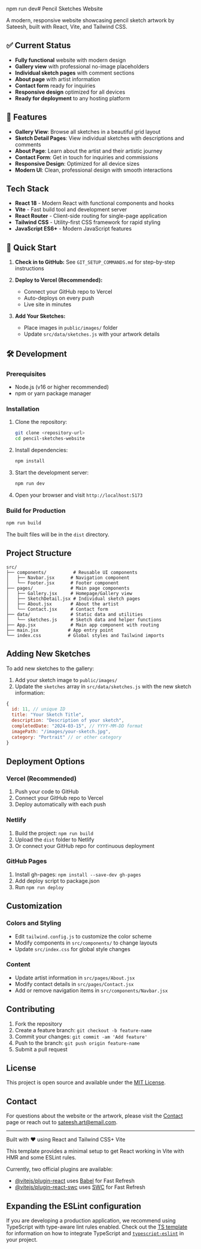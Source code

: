 npm run dev# Pencil Sketches Website

A modern, responsive website showcasing pencil sketch artwork by Sateesh, built with React, Vite, and Tailwind CSS.

## ✅ Current Status
- **Fully functional** website with modern design
- **Gallery view** with professional no-image placeholders
- **Individual sketch pages** with comment sections
- **About page** with artist information
- **Contact form** ready for inquiries
- **Responsive design** optimized for all devices
- **Ready for deployment** to any hosting platform

## 🎨 Features

- **Gallery View**: Browse all sketches in a beautiful grid layout
- **Sketch Detail Pages**: View individual sketches with descriptions and comments
- **About Page**: Learn about the artist and their artistic journey
- **Contact Form**: Get in touch for inquiries and commissions
- **Responsive Design**: Optimized for all device sizes
- **Modern UI**: Clean, professional design with smooth interactions

## Tech Stack

- **React 18** - Modern React with functional components and hooks
- **Vite** - Fast build tool and development server
- **React Router** - Client-side routing for single-page application
- **Tailwind CSS** - Utility-first CSS framework for rapid styling
- **JavaScript ES6+** - Modern JavaScript features

## 🚀 Quick Start

1. **Check in to GitHub:**
   See `GIT_SETUP_COMMANDS.md` for step-by-step instructions

2. **Deploy to Vercel (Recommended):**
   - Connect your GitHub repo to Vercel
   - Auto-deploys on every push
   - Live site in minutes

3. **Add Your Sketches:**
   - Place images in `public/images/` folder
   - Update `src/data/sketches.js` with your artwork details

## 🛠️ Development

### Prerequisites

- Node.js (v16 or higher recommended)
- npm or yarn package manager

### Installation

1. Clone the repository:
   ```bash
   git clone <repository-url>
   cd pencil-sketches-website
   ```

2. Install dependencies:
   ```bash
   npm install
   ```

3. Start the development server:
   ```bash
   npm run dev
   ```

4. Open your browser and visit `http://localhost:5173`

### Build for Production

```bash
npm run build
```

The built files will be in the `dist` directory.

## Project Structure

```
src/
├── components/          # Reusable UI components
│   ├── Navbar.jsx      # Navigation component
│   └── Footer.jsx      # Footer component
├── pages/              # Main page components
│   ├── Gallery.jsx     # Homepage/Gallery view
│   ├── SketchDetail.jsx # Individual sketch pages
│   ├── About.jsx       # About the artist
│   └── Contact.jsx     # Contact form
├── data/               # Static data and utilities
│   └── sketches.js     # Sketch data and helper functions
├── App.jsx             # Main app component with routing
├── main.jsx           # App entry point
└── index.css          # Global styles and Tailwind imports
```

## Adding New Sketches

To add new sketches to the gallery:

1. Add your sketch image to `public/images/`
2. Update the `sketches` array in `src/data/sketches.js` with the new sketch information:

```javascript
{
  id: 11, // unique ID
  title: "Your Sketch Title",
  description: "Description of your sketch",
  completedDate: "2024-03-15", // YYYY-MM-DD format
  imagePath: "/images/your-sketch.jpg",
  category: "Portrait" // or other category
}
```

## Deployment Options

### Vercel (Recommended)
1. Push your code to GitHub
2. Connect your GitHub repo to Vercel
3. Deploy automatically with each push

### Netlify
1. Build the project: `npm run build`
2. Upload the `dist` folder to Netlify
3. Or connect your GitHub repo for continuous deployment

### GitHub Pages
1. Install gh-pages: `npm install --save-dev gh-pages`
2. Add deploy script to package.json
3. Run `npm run deploy`

## Customization

### Colors and Styling
- Edit `tailwind.config.js` to customize the color scheme
- Modify components in `src/components/` to change layouts
- Update `src/index.css` for global style changes

### Content
- Update artist information in `src/pages/About.jsx`
- Modify contact details in `src/pages/Contact.jsx`
- Add or remove navigation items in `src/components/Navbar.jsx`

## Contributing

1. Fork the repository
2. Create a feature branch: `git checkout -b feature-name`
3. Commit your changes: `git commit -am 'Add feature'`
4. Push to the branch: `git push origin feature-name`
5. Submit a pull request

## License

This project is open source and available under the [MIT License](LICENSE).

## Contact

For questions about the website or the artwork, please visit the [Contact](./src/pages/Contact.jsx) page or reach out to sateesh.art@email.com.

---

Built with ❤️ using React and Tailwind CSS+ Vite

This template provides a minimal setup to get React working in Vite with HMR and some ESLint rules.

Currently, two official plugins are available:

- [@vitejs/plugin-react](https://github.com/vitejs/vite-plugin-react/blob/main/packages/plugin-react) uses [Babel](https://babeljs.io/) for Fast Refresh
- [@vitejs/plugin-react-swc](https://github.com/vitejs/vite-plugin-react/blob/main/packages/plugin-react-swc) uses [SWC](https://swc.rs/) for Fast Refresh

## Expanding the ESLint configuration

If you are developing a production application, we recommend using TypeScript with type-aware lint rules enabled. Check out the [TS template](https://github.com/vitejs/vite/tree/main/packages/create-vite/template-react-ts) for information on how to integrate TypeScript and [`typescript-eslint`](https://typescript-eslint.io) in your project.
